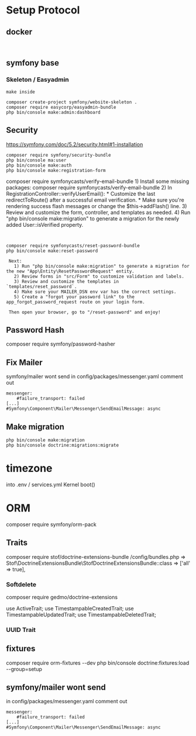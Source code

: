 # Setup Protocol


## docker
```sh



```
## symfony base

### Skeleton / Easyadmin

```
make inside

composer create-project symfony/website-skeleton .
composer require easycorp/easyadmin-bundle
php bin/console make:admin:dashboard 
```

## Security

https://symfony.com/doc/5.2/security.html#1-installation
```
composer require symfony/security-bundle
php bin/console ma:user
php bin/console make:auth
php bin/console make:registration-form
```

composer require symfonycasts/verify-email-bundle
    1) Install some missing packages:
        composer require symfonycasts/verify-email-bundle
    2) In RegistrationController::verifyUserEmail():
        * Customize the last redirectToRoute() after a successful email verification.
        * Make sure you're rendering success flash messages or change the $this->addFlash() line.
    3) Review and customize the form, controller, and templates as needed.
    4) Run "php bin/console make:migration" to generate a migration for the newly added User::isVerified property.

```


composer require symfonycasts/reset-password-bundle 
php bin/console make:reset-password

 Next:
   1) Run "php bin/console make:migration" to generate a migration for the new "App\Entity\ResetPasswordRequest" entity.
   2) Review forms in "src/Form" to customize validation and labels.
   3) Review and customize the templates in `templates/reset_password`.
   4) Make sure your MAILER_DSN env var has the correct settings.
   5) Create a "forgot your password link" to the app_forgot_password_request route on your login form.

 Then open your browser, go to "/reset-password" and enjoy!
```

## Password Hash
composer require symfony/password-hasher


## Fix Mailer
symfony/mailer wont send
in config/packages/messenger.yaml comment out

    messenger:
        #failure_transport: failed
    [...]
    #Symfony\Component\Mailer\Messenger\SendEmailMessage: async

## Make migration
```
php bin/console make:migration
php bin/console doctrine:migrations:migrate
```

# timezone
into .env / services.yml
Kernel boot()

# ORM
composer require symfony/orm-pack


## Traits
composer require stof/doctrine-extensions-bundle
/config/bundles.php => Stof\DoctrineExtensionsBundle\StofDoctrineExtensionsBundle::class => ['all' => true],

### Softdelete
composer require gedmo/doctrine-extensions

use ActiveTrait;
use TimestampableCreatedTrait;
use TimestampableUpdatedTrait;
use TimestampableDeletedTrait;

### UUID Trait

## fixtures
composer require orm-fixtures --dev 
php bin/console doctrine:fixtures:load --group=setup

## symfony/mailer wont send
in config/packages/messenger.yaml comment out

    messenger:
        #failure_transport: failed
    [...]
    #Symfony\Component\Mailer\Messenger\SendEmailMessage: async